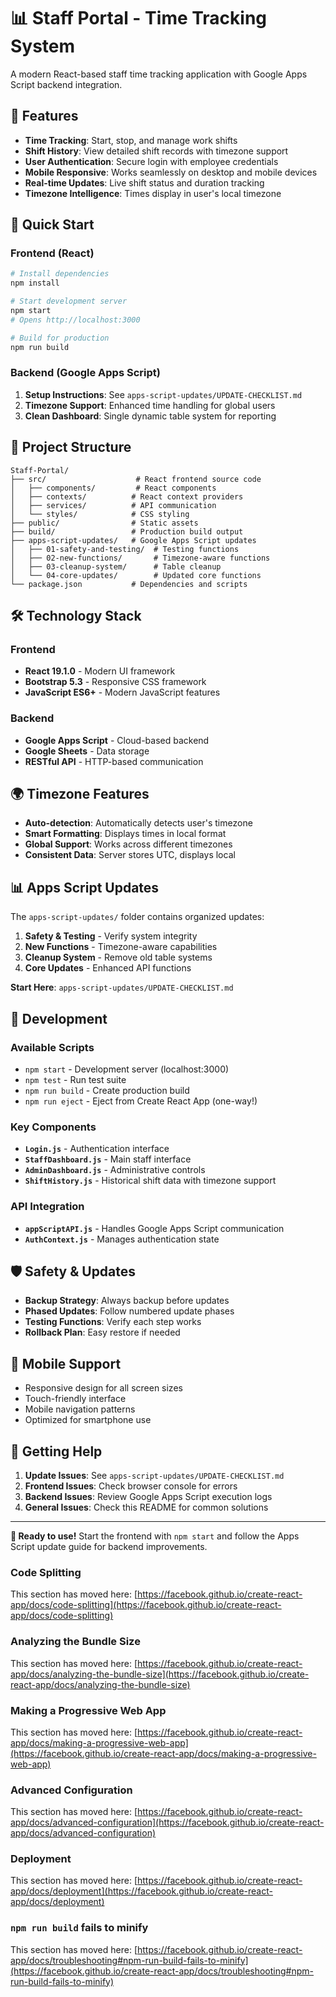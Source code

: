 # 📊 Staff Portal - Time Tracking System

A modern React-based staff time tracking application with Google Apps Script backend integration.

## 🎯 **Features**

- **Time Tracking**: Start, stop, and manage work shifts
- **Shift History**: View detailed shift records with timezone support
- **User Authentication**: Secure login with employee credentials
- **Mobile Responsive**: Works seamlessly on desktop and mobile devices
- **Real-time Updates**: Live shift status and duration tracking
- **Timezone Intelligence**: Times display in user's local timezone

## 🚀 **Quick Start**

### **Frontend (React)**
```bash
# Install dependencies
npm install

# Start development server
npm start
# Opens http://localhost:3000

# Build for production
npm run build
```

### **Backend (Google Apps Script)**
1. **Setup Instructions**: See `apps-script-updates/UPDATE-CHECKLIST.md`
2. **Timezone Support**: Enhanced time handling for global users
3. **Clean Dashboard**: Single dynamic table system for reporting

## 📁 **Project Structure**

```
Staff-Portal/
├── src/                    # React frontend source code
│   ├── components/         # React components
│   ├── contexts/          # React context providers
│   ├── services/          # API communication
│   └── styles/            # CSS styling
├── public/                # Static assets
├── build/                 # Production build output
├── apps-script-updates/   # Google Apps Script updates
│   ├── 01-safety-and-testing/  # Testing functions
│   ├── 02-new-functions/       # Timezone-aware functions
│   ├── 03-cleanup-system/      # Table cleanup
│   └── 04-core-updates/        # Updated core functions
└── package.json           # Dependencies and scripts
```

## 🛠️ **Technology Stack**

### **Frontend**
- **React 19.1.0** - Modern UI framework
- **Bootstrap 5.3** - Responsive CSS framework
- **JavaScript ES6+** - Modern JavaScript features

### **Backend**
- **Google Apps Script** - Cloud-based backend
- **Google Sheets** - Data storage
- **RESTful API** - HTTP-based communication

## 🌍 **Timezone Features**

- **Auto-detection**: Automatically detects user's timezone
- **Smart Formatting**: Displays times in local format
- **Global Support**: Works across different timezones
- **Consistent Data**: Server stores UTC, displays local

## 📊 **Apps Script Updates**

The `apps-script-updates/` folder contains organized updates:

1. **Safety & Testing** - Verify system integrity
2. **New Functions** - Timezone-aware capabilities
3. **Cleanup System** - Remove old table systems
4. **Core Updates** - Enhanced API functions

**Start Here**: `apps-script-updates/UPDATE-CHECKLIST.md`

## 🔧 **Development**

### **Available Scripts**
- `npm start` - Development server (localhost:3000)
- `npm test` - Run test suite
- `npm run build` - Create production build
- `npm run eject` - Eject from Create React App (one-way!)

### **Key Components**
- **`Login.js`** - Authentication interface
- **`StaffDashboard.js`** - Main staff interface
- **`AdminDashboard.js`** - Administrative controls
- **`ShiftHistory.js`** - Historical shift data with timezone support

### **API Integration**
- **`appScriptAPI.js`** - Handles Google Apps Script communication
- **`AuthContext.js`** - Manages authentication state

## 🛡️ **Safety & Updates**

- **Backup Strategy**: Always backup before updates
- **Phased Updates**: Follow numbered update phases
- **Testing Functions**: Verify each step works
- **Rollback Plan**: Easy restore if needed

## 📱 **Mobile Support**

- Responsive design for all screen sizes
- Touch-friendly interface
- Mobile navigation patterns
- Optimized for smartphone use

## 🎯 **Getting Help**

1. **Update Issues**: See `apps-script-updates/UPDATE-CHECKLIST.md`
2. **Frontend Issues**: Check browser console for errors
3. **Backend Issues**: Review Google Apps Script execution logs
4. **General Issues**: Check this README for common solutions

---

**🚀 Ready to use!** Start the frontend with `npm start` and follow the Apps Script update guide for backend improvements.

### Code Splitting

This section has moved here: [https://facebook.github.io/create-react-app/docs/code-splitting](https://facebook.github.io/create-react-app/docs/code-splitting)

### Analyzing the Bundle Size

This section has moved here: [https://facebook.github.io/create-react-app/docs/analyzing-the-bundle-size](https://facebook.github.io/create-react-app/docs/analyzing-the-bundle-size)

### Making a Progressive Web App

This section has moved here: [https://facebook.github.io/create-react-app/docs/making-a-progressive-web-app](https://facebook.github.io/create-react-app/docs/making-a-progressive-web-app)

### Advanced Configuration

This section has moved here: [https://facebook.github.io/create-react-app/docs/advanced-configuration](https://facebook.github.io/create-react-app/docs/advanced-configuration)

### Deployment

This section has moved here: [https://facebook.github.io/create-react-app/docs/deployment](https://facebook.github.io/create-react-app/docs/deployment)

### `npm run build` fails to minify

This section has moved here: [https://facebook.github.io/create-react-app/docs/troubleshooting#npm-run-build-fails-to-minify](https://facebook.github.io/create-react-app/docs/troubleshooting#npm-run-build-fails-to-minify)
